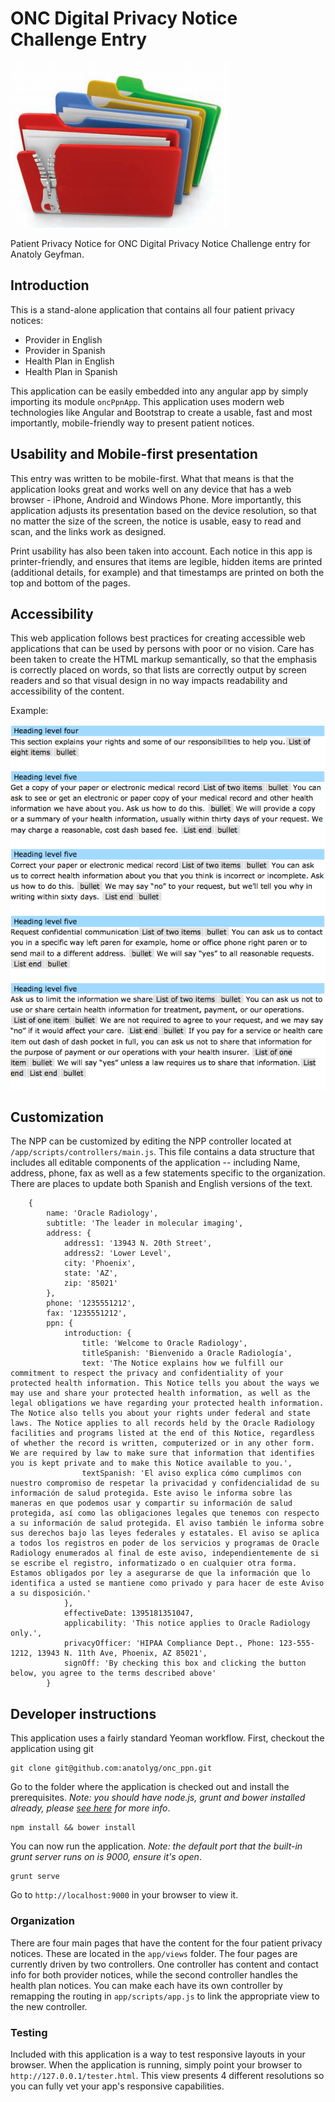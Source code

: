 ONC Digital Privacy Notice Challenge Entry
=======

<img src="folders.png"/> 

Patient Privacy Notice for ONC Digital Privacy Notice Challenge entry for Anatoly Geyfman.

## Introduction

This is a stand-alone application that contains all four patient privacy notices:

 * Provider in English
 * Provider in Spanish
 * Health Plan in English
 * Health Plan in Spanish
 
This application can be easily embedded into any angular app by simply importing its module `oncPpnApp`. This application uses modern web technologies like Angular and Bootstrap to create a usable, fast and most importantly, mobile-friendly way to present patient notices.

## Usability and Mobile-first presentation

This entry was written to be mobile-first. What that means is that the application looks great and works well on any device that has a web browser - iPhone, Android and Windows Phone. More importantly, this application adjusts its presentation based on the device resolution, so that no matter the size of the screen, the notice is usable, easy to read and scan, and the links work as designed.

Print usability has also been taken into account. Each notice in this app is printer-friendly, and ensures that items are legible, hidden items are printed (additional details, for example) and that timestamps are printed on both the top and bottom of the pages.

## Accessibility

This web application follows best practices for creating accessible web applications that can be used by persons with poor or no vision. Care has been taken to create the HTML markup semantically, so that the emphasis is correctly placed on words, so that lists are correctly output by screen readers and so that visual design in no way impacts readability and accessibility of the content. 

Example:

<img src="fang_output.png"/>

## Customization

The NPP can be customized by editing the NPP controller located at `/app/scripts/controllers/main.js`. This file contains a data structure that includes all editable components of the application -- including Name, address, phone, fax as well as a few statements specific to the organization. There are places to update both Spanish and English versions of the text.

        {
            name: 'Oracle Radiology',
            subtitle: 'The leader in molecular imaging',
            address: {
                address1: '13943 N. 20th Street',
                address2: 'Lower Level',
                city: 'Phoenix',
                state: 'AZ',
                zip: '85021'
            },
            phone: '1235551212',
            fax: '1235551212',
            ppn: {
                introduction: {
                    title: 'Welcome to Oracle Radiology',
                    titleSpanish: 'Bienvenido a Oracle Radiología',
                    text: 'The Notice explains how we fulfill our commitment to respect the privacy and confidentiality of your protected health information. This Notice tells you about the ways we may use and share your protected health information, as well as the legal obligations we have regarding your protected health information. The Notice also tells you about your rights under federal and state laws. The Notice applies to all records held by the Oracle Radiology facilities and programs listed at the end of this Notice, regardless of whether the record is written, computerized or in any other form. We are required by law to make sure that information that identifies you is kept private and to make this Notice available to you.',
                    textSpanish: 'El aviso explica cómo cumplimos con nuestro compromiso de respetar la privacidad y confidencialidad de su información de salud protegida. Este aviso le informa sobre las maneras en que podemos usar y compartir su información de salud protegida, así como las obligaciones legales que tenemos con respecto a su información de salud protegida. El aviso también le informa sobre sus derechos bajo las leyes federales y estatales. El aviso se aplica a todos los registros en poder de los servicios y programas de Oracle Radiology enumerados al final de este aviso, independientemente de si se escribe el registro, informatizado o en cualquier otra forma. Estamos obligados por ley a asegurarse de que la información que lo identifica a usted se mantiene como privado y para hacer de este Aviso a su disposición.'
                },
                effectiveDate: 1395181351047,
                applicability: 'This notice applies to Oracle Radiology only.',
                privacyOfficer: 'HIPAA Compliance Dept., Phone: 123-555-1212, 13943 N. 11th Ave, Phoenix, AZ 85021',
                signOff: 'By checking this box and clicking the button below, you agree to the terms described above'
            }



## Developer instructions

This application uses a fairly standard Yeoman workflow. First, checkout the application using git

    git clone git@github.com:anatolyg/onc_ppn.git
    
Go to the folder where the application is checked out and install the prerequisites. *Note: you should have node.js, grunt and bower installed already, please [see here](http://yeoman.io/index.html) for more info*.

    npm install && bower install
    
You can now run the application. *Note: the default port that the built-in grunt server runs on is 9000, ensure it's open*.

    grunt serve
    
Go to `http://localhost:9000` in your browser to view it.

### Organization

There are four main pages that have the content for the four patient privacy notices. These are located in the `app/views` folder. The four pages are currently driven by two controllers. One controller has content and contact info for both provider notices, while the second controller handles the health plan notices. You can make each have its own controller by remapping the routing in `app/scripts/app.js` to link the appropriate view to the new controller.

### Testing

Included with this application is a way to test responsive layouts in your browser. When the application is running, simply point your browser to `http://127.0.0.1/tester.html`. This view presents 4 different resolutions so you can fully vet your app's responsive capabilities.
   


